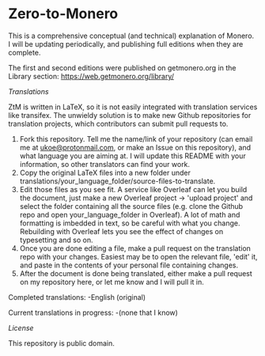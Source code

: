 # Zero-to-Monero

This is a comprehensive conceptual (and technical) explanation of Monero. I will be updating periodically, and publishing full editions when they are complete.

The first and second editions were published on getmonero.org in the Library section: https://web.getmonero.org/library/

*Translations*

ZtM is written in LaTeX, so it is not easily integrated with translation services like transifex. The unwieldy solution is to make new Github repositories for translation projects, which contributors can submit pull requests to.

1. Fork this repository. Tell me the name/link of your repository (can email me at ukoe@protonmail.com, or make an Issue on this repository), and what language you are aiming at. I will update this README with your information, so other translators can find your work.
2. Copy the original LaTeX files into a new folder under translations/your_language_folder/source-files-to-translate.
3. Edit those files as you see fit. A service like Overleaf can let you build the document, just make a new Overleaf project -> 'upload project' and select the folder containing all the source files (e.g. clone the Github repo and open your_language_folder in Overleaf). A lot of math and formatting is imbedded in text, so be careful with what you change. Rebuilding with Overleaf lets you see the effect of changes on typesetting and so on.
4. Once you are done editing a file, make a pull request on the translation repo with your changes. Easiest may be to open the relevant file, 'edit' it, and paste in the contents of your personal file containing changes.
5. After the document is done being translated, either make a pull request on my repository here, or let me know and I will pull it in.

Completed translations:
-English (original)

Current translations in progress:
-(none that I know)

*License*

This repository is public domain.